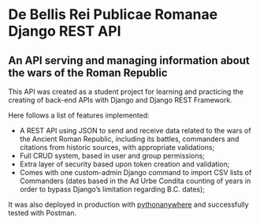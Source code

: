 # De Bellis Rei Publicae Romanae Django REST API
## An API serving and managing information about the wars of the Roman Republic

This API was created as a student project for learning and practicing the creating of back-end APIs with Django and Django REST Framework.

Here follows a list of features implemented:

- A REST API using JSON to send and receive data related to the wars of the Ancient Roman Republic, including its battles, commanders and citations from historic sources, with appropriate validations;
- Full CRUD system, based in user and group permissions;
- Extra layer of security based upon token creation and validation;
- Comes with one custom-admin Django command to import CSV lists of Commanders (dates based in the Ad Urbe Condita counting of years in order to bypass Django’s limitation regarding B.C. dates);

It was also deployed in production with [pythonanywhere](www.pythonanywhere.com) and successfully tested with Postman.
